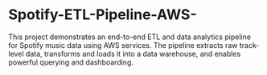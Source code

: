 # Spotify-ETL-Pipeline-AWS-
This project demonstrates an end-to-end ETL and data analytics pipeline for Spotify music data using AWS services. The pipeline extracts raw track-level data, transforms and loads it into a data warehouse, and enables powerful querying and dashboarding.
